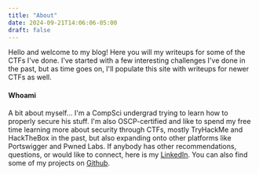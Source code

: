```yaml
---
title: "About"
date: 2024-09-21T14:06:06-05:00
draft: false
---
```


Hello and welcome to my blog! Here you will my writeups for some of the CTFs I've done. I've started with a few interesting challenges I've done in the past, but as time goes on, I'll populate this site with writeups for newer CTFs as well.

#### Whoami

A bit about myself... I'm a CompSci undergrad trying to learn how to properly secure his stuff. I'm also OSCP-certified and like to spend my free time learning more about security through CTFs, mostly TryHackMe and HackTheBox in the past, but also expanding onto other platforms like Portswigger and Pwned Labs. If anybody has other recommendations, questions, or would like to connect, here is my [LinkedIn](https://www.linkedin.com/in/qihan-w-291838222/). You can also find some of my projects on [Github](https://github.com/Ep1cac).
